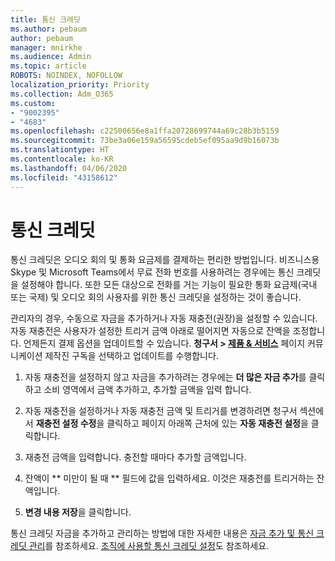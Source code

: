 ```yaml
---
title: 통신 크레딧
ms.author: pebaum
author: pebaum
manager: mnirkhe
ms.audience: Admin
ms.topic: article
ROBOTS: NOINDEX, NOFOLLOW
localization_priority: Priority
ms.collection: Adm_O365
ms.custom:
- "9002395"
- "4683"
ms.openlocfilehash: c22500656e8a1ffa20728699744a69c28b3b5159
ms.sourcegitcommit: 73be3a06e159a56595cdeb5ef095aa9d9b16073b
ms.translationtype: HT
ms.contentlocale: ko-KR
ms.lasthandoff: 04/06/2020
ms.locfileid: "43158612"
---
```

# <a name="communication-credits"></a>통신 크레딧

통신 크레딧은 오디오 회의 및 통화 요금제를 결제하는 편리한 방법입니다.  비즈니스용 Skype 및 Microsoft Teams에서 무료 전화 번호를 사용하려는 경우에는 통신 크레딧을 설정해야 합니다.  또한 모든 대상으로 전화를 거는 기능이 필요한 통화 요금제(국내 또는 국제) 및 오디오 회의 사용자를 위한 통신 크레딧을 설정하는 것이 좋습니다.

관리자의 경우, 수동으로 자금을 추가하거나 자동 재충전(권장)을 설정할 수 있습니다.  자동 재충전은 사용자가 설정한 트리거 금액 아래로 떨어지면 자동으로 잔액을 조정합니다.  언제든지 결제 옵션을 업데이트할 수 있습니다. **청구서 > [제품 & 서비스](https://go.microsoft.com/fwlink/p/?linkid=842054)** 페이지 커뮤니케이션 제작진 구독을 선택하고 업데이트를 수행합니다.

1. 자동 재충전을 설정하지 않고 자금을 추가하려는 경우에는 **더 많은 자금 추가**를 클릭하고 소비 영역에서 금액 추가하고, 추가할 금액을 입력 합니다.

2. 자동 재충전을 설정하거나 자동 재충전 금액 및 트리거를 변경하려면 청구서 섹션에서 **재충전 설정 수정**을 클릭하고 페이지 아래쪽 근처에 있는 **자동 재충전 설정**을 클릭합니다.  

3. 재충전 금액을 입력합니다.  충전할 때마다 추가할 금액입니다.  

4. 잔액이 ** 미만이 될 때 ** 필드에 값을 입력하세요.  이것은 재충전를 트리거하는 잔액입니다.

5. **변경 내용 저장**을 클릭합니다.

통신 크레딧 자금을 추가하고 관리하는 방법에 대한 자세한 내용은 [자금 추가 및 통신 크레딧 관리](https://docs.microsoft.com/microsoftteams/add-funds-and-manage-communications-credits)를 참조하세요. [조직에 사용할 통신 크레딧 설정](https://docs.microsoft.com/microsoftteams/set-up-communications-credits-for-your-organization)도 참조하세요.

